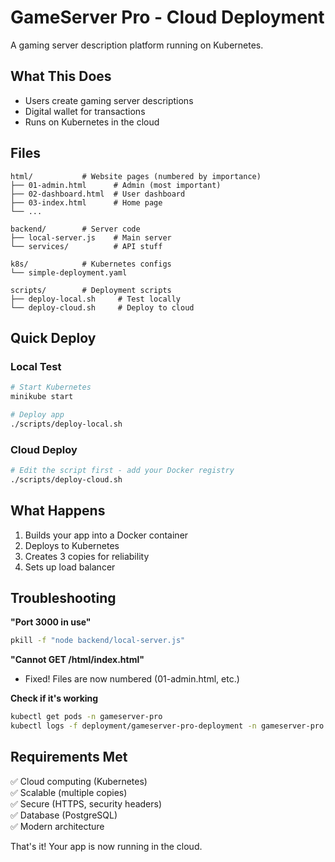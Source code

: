 # GameServer Pro - Cloud Deployment

A gaming server description platform running on Kubernetes.

## What This Does

- Users create gaming server descriptions
- Digital wallet for transactions
- Runs on Kubernetes in the cloud

## Files

```
html/           # Website pages (numbered by importance)
├── 01-admin.html      # Admin (most important)
├── 02-dashboard.html  # User dashboard
├── 03-index.html      # Home page
└── ...

backend/        # Server code
├── local-server.js    # Main server
└── services/          # API stuff

k8s/            # Kubernetes configs
└── simple-deployment.yaml

scripts/        # Deployment scripts
├── deploy-local.sh     # Test locally
└── deploy-cloud.sh     # Deploy to cloud
```

## Quick Deploy

### Local Test
```bash
# Start Kubernetes
minikube start

# Deploy app
./scripts/deploy-local.sh
```

### Cloud Deploy
```bash
# Edit the script first - add your Docker registry
./scripts/deploy-cloud.sh
```

## What Happens

1. Builds your app into a Docker container
2. Deploys to Kubernetes
3. Creates 3 copies for reliability
4. Sets up load balancer

## Troubleshooting

**"Port 3000 in use"**
```bash
pkill -f "node backend/local-server.js"
```

**"Cannot GET /html/index.html"**
- Fixed! Files are now numbered (01-admin.html, etc.)

**Check if it's working**
```bash
kubectl get pods -n gameserver-pro
kubectl logs -f deployment/gameserver-pro-deployment -n gameserver-pro
```

## Requirements Met

✅ Cloud computing (Kubernetes)  
✅ Scalable (multiple copies)  
✅ Secure (HTTPS, security headers)  
✅ Database (PostgreSQL)  
✅ Modern architecture  

That's it! Your app is now running in the cloud.
